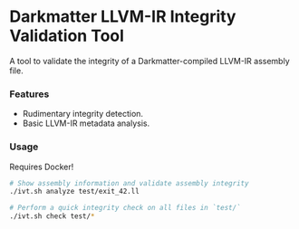 # Darkmatter LLVM-IR Integrity Validation Tool

A tool to validate the integrity of a Darkmatter-compiled LLVM-IR assembly file.

### Features
- Rudimentary integrity detection.
- Basic LLVM-IR metadata analysis.

### Usage

Requires Docker!

```sh
# Show assembly information and validate assembly integrity
./ivt.sh analyze test/exit_42.ll

# Perform a quick integrity check on all files in `test/`
./ivt.sh check test/*
```


